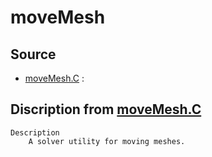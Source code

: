 # moveMesh

## Source

- [moveMesh.C](moveMesh.C) : 


## Discription from [moveMesh.C](moveMesh.C)

```
Description
    A solver utility for moving meshes.


```

